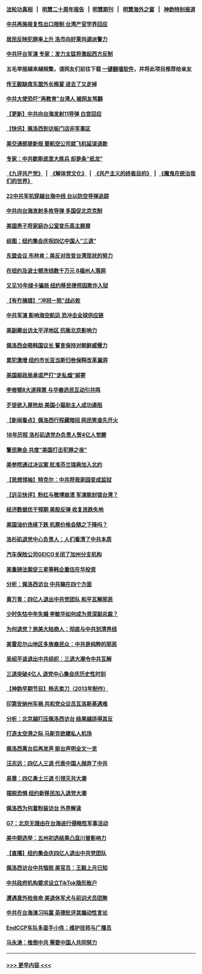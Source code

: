 #### [法轮功真相](https://github.com/gfw-breaker/truth/blob/master/README.md?t=0) &nbsp;&nbsp;|&nbsp;&nbsp; [明慧二十周年报告](https://github.com/gfw-breaker/mh-reports/blob/master/README.md?t=0) &nbsp;&nbsp;|&nbsp;&nbsp;[明慧期刊](https://github.com/gfw-breaker/mh-qikan) &nbsp;&nbsp;|&nbsp;&nbsp; [明慧海外之窗](https://github.com/gfw-breaker/mh-news/blob/master/README.md?t=0) &nbsp;&nbsp;|&nbsp;&nbsp; [神韵特别报道](https://github.com/gfw-breaker/mh-news/blob/master/shenyun.md?t=0)
#### [中共再施报复性出口限制 台湾产官学界回应](../pages/nsc412/n13795779.md?t=08050551) 
#### [居民反映犯罪率上升 洛市向好莱坞调派警力](../pages/nsc412/n13795793.md?t=08050551) 
#### [中共环台军演 专家：发力太猛将激起西方反制](../pages/nsc412/n13795658.md?t=08050551) 
#### 五毛举报越来越频繁，请网友们前往下载 [一键翻墙软件](https://github.com/gfw-breaker/ssr-accounts)，并将此项目推荐给亲友
#### [传王毅缺席东盟外长晚宴 进去了又走掉](../pages/nsc412/n13795674.md?t=08050551) 
#### [中共大使恐吓“再教育”台湾人 被网友骂翻](../pages/nsc412/n13795733.md?t=08050551) 
#### [【更新】中共向台海发射11导弹 白宫回应](../pages/nsc412/n13795616.md?t=08050551) 
#### [【快讯】佩洛西到访板门店非军事区](../pages/nsc412/n13795722.md?t=08050551) 
#### [美交通部提新规 要航空公司就飞机延误退款](../pages/nsc412/n13795129.md?t=08050551) 
#### [专家：中共歇斯底里大练兵 却是条“纸龙”](../pages/nsc412/n13795695.md?t=08050551) 
#### [《九评共产党》](https://github.com/begood0513/9ping.md/blob/master/README.md) &nbsp;|&nbsp; [《解体党文化》](../../../../jtdwh.md/blob/master/README.md)  &nbsp;|&nbsp; [《共产主义的终极目的》](../../../../gczydzjmd.md/blob/master/README.md) &nbsp;|&nbsp; [《魔鬼在统治我们的世界》](../../../../mgztzwmdsj.md/blob/master/README.md) 
#### [22中共军机穿越台海中线 台以防空导弹追踪](../pages/nsc412/n13795675.md?t=08050551) 
#### [中共向台海发射多枚导弹 多国促北京克制](../pages/nsc412/n13795642.md?t=08050551) 
#### [美国男子将家庭办公室变乐高主题屋](../pages/nsc412/n13795571.md?t=08050551) 
#### [组图：纽约集会庆祝四亿中国人“三退”](../pages/nsc412/n13795392.md?t=08050551) 
#### [东盟会议 布林肯：美反对改变台湾现状的努力](../pages/nsc412/n13795470.md?t=08050551) 
#### [在纽约及波士顿洗钱数千万元 8福州人落网](../pages/nsc412/n13795171.md?t=08050551) 
#### [又见10年绿卡骗局 纽约移民律师因欺诈入狱](../pages/nsc412/n13795134.md?t=08050551) 
#### [【有冇搞错】“冲冠一怒”战必败](../pages/nsc412/n13795285.md?t=08050551) 
#### [中共军演 影响海空航运 恐冲击全球供应链](../pages/nsc412/n13795437.md?t=08050551) 
#### [美副卿出访太平洋地区 抗衡北京影响力](../pages/nsc412/n13795412.md?t=08050551) 
#### [佩洛西会晤韩国议长 誓言保持对朝鲜威慑力](../pages/nsc412/n13795357.md?t=08050551) 
#### [累犯激增 纽约市长亚当斯归咎保释改革漏洞](../pages/nsc412/n13795167.md?t=08050551) 
#### [美国邮政局承诺严打“走私烟”邮寄](../pages/nsc412/n13795179.md?t=08050551) 
#### [李修顿8大道拜票 与华裔选民互动引共鸣](../pages/nsc412/n13795130.md?t=08050551) 
#### [歹徒欲入屋抢劫 美国小猫助主人成功遏阻](../pages/nsc412/n13795148.md?t=08050551) 
#### [【新闻看点】佩洛西行程藏暗招 网民笑谁先开火](../pages/nsc412/n13794998.md?t=08050551) 
#### [18年历程 洛杉矶退党办负责人贺4亿人觉醒](../pages/nsc412/n13795117.md?t=08050551) 
#### [警民聚会 共度“美国打击犯罪之夜”](../pages/nsc412/n13795067.md?t=08050551) 
#### [美参院通过决议案 批准芬兰瑞典加入北约](../pages/nsc412/n13794992.md?t=08050551) 
#### [【思想领袖】特克尔：中共将我家园变成监狱](../pages/nsc412/n13787877.md?t=08050551) 
#### [【远见快评】粉红与微博崩溃 军演能封锁台湾？](../pages/nsc412/n13795010.md?t=08050551) 
#### [经济数据优于预期 美股反弹 收复连跌失地](../pages/nsc412/n13795007.md?t=08050551) 
#### [美国油价连续下跌 机票价格会随之下降吗？](../pages/nsc412/n13794895.md?t=08050551) 
#### [洛杉矶退党中心负责人：人们看清了中共本质](../pages/nsc412/n13794917.md?t=08050551) 
#### [汽车保险公司GEICO关闭了加州分支机构](../pages/nsc412/n13795050.md?t=08050551) 
#### [美重磅法案促三星等韩企重估在华投资](../pages/nsc412/n13794932.md?t=08050551) 
#### [分析：佩洛西访台 中共输在四个方面](../pages/nsc412/n13794891.md?t=08050551) 
#### [黄万青：四亿人退出中共党团队 和平瓦解邪恶](../pages/nsc412/n13795021.md?t=08050551) 
#### [少时失怙中年失婚 李敏华如何成为资深副总裁？](../pages/nsc412/n13794994.md?t=08050551) 
#### [为何退党？旅美大陆商人：彻底与中共划清界线](../pages/nsc412/n13794991.md?t=08050551) 
#### [美雷尼尔山地区多族裔民众：中共是纯粹的邪恶](../pages/nsc412/n13794918.md?t=08050551) 
#### [吴绍平谈退出中共组织：三退大潮令中共瓦解](../pages/nsc412/n13794947.md?t=08050551) 
#### [三退突破4亿人 退党中心集会庆历史性时刻](../pages/nsc412/n13794927.md?t=08050551) 
#### [【神韵早期节目】杨志卖刀（2013年制作）](../pages/nsc412/n13794835.md?t=08050551) 
#### [印第安纳州车祸 共和党众议员瓦洛斯基遇难](../pages/nsc412/n13794907.md?t=08050551) 
#### [分析：北京越打压佩洛西访台 结果越适得其反](../pages/nsc412/n13794881.md?t=08050551) 
#### [打造太空港之际 马斯克欲建私人机场](../pages/nsc412/n13794890.md?t=08050551) 
#### [佩洛西离台后再发声 挺台声明全文一览](../pages/nsc412/n13794931.md?t=08050551) 
#### [汪志远：四亿人三退 代表中国人抛弃了中共](../pages/nsc412/n13794912.md?t=08050551) 
#### [易蓉：四亿勇士三退 引领灭共大潮](../pages/nsc412/n13794758.md?t=08050551) 
#### [摆脱恐惧 纽约新移民加入退党大潮](../pages/nsc412/n13794908.md?t=08050551) 
#### [佩洛西为何着粉装访台 外界解读](../pages/nsc412/n13794865.md?t=08050551) 
#### [G7：北京无理由在台海进行侵略性军事活动](../pages/nsc412/n13794854.md?t=08050551) 
#### [美中期选举：五州初选结果凸显川普影响力](../pages/nsc412/n13794728.md?t=08050551) 
#### [【直播】纽约集会庆四亿人退出中共党团队](../pages/nsc412/n13794850.md?t=08050551) 
#### [佩洛西访台中共恼怒 美官员：王毅上月已知](../pages/nsc412/n13794764.md?t=08050551) 
#### [中共政府机构要求设立TikTok隐形账户](../pages/nsc412/n13794855.md?t=08050551) 
#### [遭遇意外险丧命 美退休军犬与前训犬员团聚](../pages/nsc412/n13794615.md?t=08050551) 
#### [中共在台海演习叫嚣 英德批评其煽动性言论](../pages/nsc412/n13794857.md?t=08050551) 
#### [EndCCP车队多面手小佟：维护技师与广播员](../pages/nsc412/n13794791.md?t=08050551) 
#### [马永涛：推倒中共 需要中国人共同努力](../pages/nsc412/n13794813.md?t=08050551) 

----
#### [ >>> 更早内容 <<< ](../indexes/nsc412-earlier.md)
